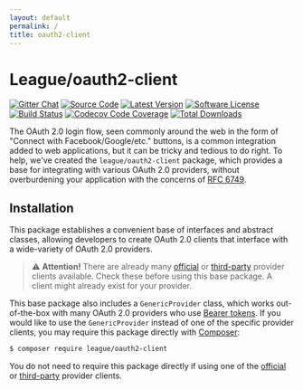 ```yaml
---
layout: default
permalink: /
title: oauth2-client
---
```


League/oauth2-client
======================

[![Gitter Chat](https://img.shields.io/badge/gitter-join_chat-brightgreen.svg?style=flat-square)](https://gitter.im/stojankukrika/oauth2-client)
[![Source Code](https://img.shields.io/badge/source-thephpleague/oauth2--client-blue.svg?style=flat-square)](https://github.com/stojankukrika/oauth2-client)
[![Latest Version](https://img.shields.io/github/release/stojankukrika/oauth2-client.svg?style=flat-square)](https://github.com/stojankukrika/oauth2-client/releases)
[![Software License](https://img.shields.io/badge/license-MIT-brightgreen.svg?style=flat-square)](https://github.com/stojankukrika/oauth2-client/blob/master/LICENSE)
[![Build Status](https://img.shields.io/github/workflow/status/stojankukrika/oauth2-client/CI?label=CI&logo=github&style=flat-square)](https://github.com/stojankukrika/oauth2-client/actions?query=workflow%3ACI)
[![Codecov Code Coverage](https://img.shields.io/codecov/c/gh/stojankukrika/oauth2-client?label=codecov&logo=codecov&style=flat-square)](https://codecov.io/gh/stojankukrika/oauth2-client)
[![Total Downloads](https://img.shields.io/packagist/dt/league/oauth2-client.svg?style=flat-square)](https://packagist.org/packages/league/oauth2-client)

The OAuth 2.0 login flow, seen commonly around the web in the form of "Connect with Facebook/Google/etc." buttons, is a common integration added to web applications, but it can be tricky and tedious to do right. To help, we've created the `league/oauth2-client` package, which provides a base for integrating with various OAuth 2.0 providers, without overburdening your application with the concerns of [RFC 6749](http://tools.ietf.org/html/rfc6749).

Installation
-------------

This package establishes a convenient base of interfaces and abstract classes, allowing developers to create OAuth 2.0 clients that interface with a wide-variety of OAuth 2.0 providers.

> ⚠️ **Attention!** There are already many [official](/providers/league/) or [third-party](/providers/thirdparty/) provider clients available. Check these before using this base package. A client might already exist for your provider.

This base package also includes a `GenericProvider` class, which works out-of-the-box with many OAuth 2.0 providers who use [Bearer tokens](http://tools.ietf.org/html/rfc6750). If you would like to use the `GenericProvider` instead of one of the specific provider clients, you may require this package directly with [Composer](https://getcomposer.org):

~~~ bash
$ composer require league/oauth2-client
~~~

You do not need to require this package directly if using one of the [official](/providers/league/) or [third-party](/providers/thirdparty/) provider clients.
